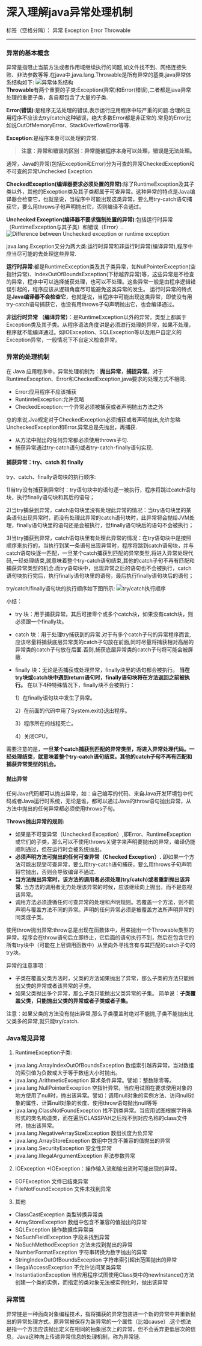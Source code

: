 # 深入理解java异常处理机制

标签（空格分隔）： 异常 Exception Error Throwable

---


### 异常的基本概念
异常是指阻止当前方法或者作用域继续执行的问题,如文件找不到、网络连接失败、非法参数等等.在java中,java.lang.Throwable是所有异常的基类.java异常体系结构如下:
![异常体系结构](../../img/exception/exception_01.jpg)<br/>
**Throwable**有两个重要的子类:Exception(异常)和Error(错误),二者都是java异常处理的重要子类，各自都包含了大量的子类.

  **Error(错误)**:是程序无法处理的错误,表示运行应用程序中较严重的问题.合理的应用程序不应该去try/catch这种错误，绝大多数Error都是非正常的.常见的Error比如说OutOfMemoryError、StackOverflowError等等.

  **Exception**:是程序本身可以处理的异常.
>**注意：异常和错误的区别：异常能被程序本身可以处理，错误是无法处理。**

通常，Java的异常(包括Exception和Error)分为可查的异常CheckedException和不可查的异常Unchecked Exception.  

**CheckedException(编译器要求必须处置的异常)**:除了RuntimeException及其子类以外，其他的Exception类及其子类都属于可查异常。这种异常的特点是Java编译器会检查它，也就是说，当程序中可能出现这类异常，要么用try-catch语句捕获它，要么用throws子句声明抛出它，否则编译不会通过。

**Unchecked Exception(编译器不要求强制处置的异常)**:包括运行时异常（RuntimeException与其子类）和错误（Error）.
![Difference between Unchecked exception or runtime exception](../../img/exception/exception_02.jpg)

java.lang.Exception又分为两大类:运行时异常和非运行时异常(编译异常),程序中应当尽可能的去处理这些异常.

**运行时异常**:都是RuntimeException类及其子类异常，如NullPointerException(空指针异常)、IndexOutOfBoundsException(下标越界异常)等，这些异常是不检查的异常，程序中可以选择捕获处理，也可以不处理。这些异常一般是由程序逻辑错误引起的，程序应该从逻辑角度尽可能避免这类异常的发生。
运行时异常的特点是**Java编译器不会检查它**，也就是说，当程序中可能出现这类异常，即使没有用try-catch语句捕获它，也没有用throws子句声明抛出它，也会编译通过。

**非运行时异常 （编译异常）**：是RuntimeException以外的异常，类型上都属于Exception类及其子类。从程序语法角度讲是必须进行处理的异常，如果不处理，程序就不能编译通过。如IOException、SQLException等以及用户自定义的Exception异常，一般情况下不自定义检查异常。
### 异常的处理机制
在 Java 应用程序中，异常处理机制为：**抛出异常**，**捕捉异常**。对于RuntimeException、Error和CheckedException,java要求的处理方式不相同.

+ Error:应用程序不应该捕获
+ RuntimteException:允许忽略
+ CheckedException:一个异常必须被捕获或者声明抛出方法之外

总的来说,Jva规定对于CheckedException必须捕获或者声明抛出,允许忽略UncheckedException和Error.异常总是先抛出，再捕获.

- 从方法中抛出的任何异常都必须使用throws子句.
- 捕获异常通过try-catch语句或者try-catch-finally语句实现.

#### 捕获异常：try、catch 和 finally
try、catch、finally语句块的执行顺序:

1)当try没有捕获到异常时：try语句块中的语句逐一被执行，程序将跳过catch语句块，执行finally语句块和其后的语句；

2)当try捕获到异常，catch语句块里没有处理此异常的情况：当try语句块里的某条语句出现异常时，而没有处理此异常的catch语句块时，此异常将会抛给JVM处理，finally语句块里的语句还是会被执行，但finally语句块后的语句不会被执行；

3)当try捕获到异常，catch语句块里有处理此异常的情况：在try语句块中是按照顺序来执行的，当执行到某一条语句出现异常时，程序将跳到catch语句块，并与catch语句块逐一匹配，一旦某个catch捕获到匹配的异常类型,将进入异常处理代码,一经处理结束,就意味着整个try-catch语句结束,其他的catch子句不再有匹配和捕获异常类型的机会.而try语句块中，出现异常之后的语句也不会被执行，catch语句块执行完后，执行finally语句块里的语句，最后执行finally语句块后的语句；

try/catch/finally语句块的执行顺序如下图所示:
![try/catch执行顺序](../../img/exception/exception_03.jpg)

小结：

+ try 块：用于捕获异常。其后可接零个或多个catch块，如果没有catch块，则必须跟一个finally块。
+ catch 块：用于处理try捕获到的异常.对于有多个catch子句的异常程序而言,应该尽量将捕获底层异常类的catch子句放在前面,同时尽量将捕获相对高层的异常类的catch子句放在后面.否则,捕获底层异常类的catch子句将可能会被屏蔽.
+ finally 块：无论是否捕获或处理异常，finally块里的语句都会被执行。 **当在try块或catch块中遇到return语句时，finally语句块将在方法返回之前被执行。** 在以下4种特殊情况下，finally块不会被执行：

   1）在finally语句块中发生了异常。

   2）在前面的代码中用了System.exit()退出程序。

   3）程序所在的线程死亡。

   4）关闭CPU。

需要注意的是，**一旦某个catch捕获到匹配的异常类型，将进入异常处理代码。一经处理结束，就意味着整个try-catch语句结束。其他的catch子句不再有匹配和捕获异常类型的机会。**
#### 抛出异常
任何Java代码都可以抛出异常，如：自己编写的代码、来自Java开发环境包中代码或者Java运行时系统，无论是谁，都可以通过Java的throw语句抛出异常，从方法中抛出的任何异常都必须使用throws子句。

  **Throws抛出异常的规则:**
+  如果是不可查异常（Unchecked Exception）,即Error、RuntimeException或它们的子类，那么可以不使用throws关键字来声明要抛出的异常，编译仍能顺利通过，但在运行时会被系统抛出。
+  **必须声明方法可抛出的任何可查异常（Checked Exception）.** 即如果一个方法可能出现受可查异常，要么用try-catch语句捕获，要么用throws子句声明将它抛出，否则会导致编译不通过.
+  **当方法抛出异常时，该方法的调用者必须处理(try/catch)或者重新抛出该异常.** 当方法的调用者无力处理该异常的时候，应该继续向上抛出，而不是忽视该异常。
+  调用方法必须遵循任何可查异常的处理和声明规则。若覆盖一个方法，则不能声明与覆盖方法不同的异常。声明的任何异常必须是被覆盖方法所声明异常的同类或子类。

  使用throw抛出异常:throw总是出现在函数体中，用来抛出一个Throwable类型的异常。程序会在throw语句后立即终止，它后面的语句执行不到，然后在包含它的所有try块中（可能在上层调用函数中）从里向外寻找含有与其匹配的catch子句的try块。

异常的注意事项：
+ 子类在覆盖父类方法时，父类的方法如果抛出了异常，那么子类的方法只能抛出父类的异常或者该异常的子类。
+ 如果父类抛出多个异常，那么子类只能抛出父类异常的子集。
  简单说：**子类覆盖父类，只能抛出父类的异常或者子类或者子集。**

注意：如果父类的方法没有抛出异常,那么子类覆盖时绝对不能抛,子类不能抛出比父类多的异常,就只能try/catch.
### Java常见异常
1. RuntimeException子类:
+ java.lang.ArrayIndexOutOfBoundsException
    数组索引越界异常。当对数组的索引值为负数或大于等于数组大小时抛出。
+ java.lang.ArithmeticException
    算术条件异常。譬如：整数除零等。
+ java.lang.NullPointerException
    空指针异常。当应用试图在要求使用对象的地方使用了null时，抛出该异常。譬如：调用null对象的实例方法、访问null对象的属性、计算null对象的长度、使用throw语句抛出null等等
+ java.lang.ClassNotFoundException
    找不到类异常。当应用试图根据字符串形式的类名构造类，而在遍历CLASSPAH之后找不到对应名称的class文件时，抛出该异常。
+ java.lang.NegativeArraySizeException  数组长度为负异常
+ java.lang.ArrayStoreException 数组中包含不兼容的值抛出的异常
+ java.lang.SecurityException 安全性异常
+ java.lang.IllegalArgumentException 非法参数异常
2. IOException
  +IOException：操作输入流和输出流时可能出现的异常。
+ EOFException   文件已结束异常
+ FileNotFoundException   文件未找到异常
3. 其他
+ ClassCastException    类型转换异常类
+ ArrayStoreException  数组中包含不兼容的值抛出的异常
+ SQLException   操作数据库异常类
+ NoSuchFieldException   字段未找到异常
+ NoSuchMethodException   方法未找到抛出的异常
+ NumberFormatException    字符串转换为数字抛出的异常
+ StringIndexOutOfBoundsException 字符串索引超出范围抛出的异常
+ IllegalAccessException  不允许访问某类异常
+ InstantiationException  当应用程序试图使用Class类中的newInstance()方法创建一个类的实例，而指定的类对象无法被实例化时，抛出该异常
### 异常链
异常链是一种面向对象编程技术，指将捕获的异常包装进一个新的异常中并重新抛出的异常处理方式。原异常被保存为新异常的一个属性（比如cause）.这个想法是指一个方法应该抛出定义在相同的抽象层次上的异常，但不会丢弃更低层次的信息，Java这种向上传递异常信息的处理机制，称为异常链.
